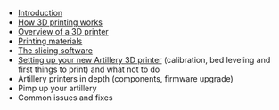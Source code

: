 - [Introduction](index)
- [How 3D printing works](understanding-3d-printing)
- [Overview of a 3D printer](3d-printer-overview)
- [Printing materials](materials)
- [The slicing software](slicer)
- [Setting up your new Artillery 3D printer](setup) (calibration, bed leveling and first things to print) and what not to do
- Artillery printers in depth (components, firmware upgrade)
- Pimp up your artillery
- Common issues and fixes